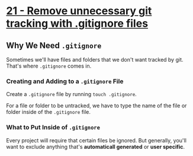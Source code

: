 # [21 - Remove unnecessary git tracking with .gitignore files](https://egghead.io/lessons/tools-practical-git-remove-unnecessary-git-tracking-with-gitignore-files)

## Why We Need `.gitignore`

Sometimes we'll have files and folders that we don't want tracked by git. That's where `.gitignore` comes in.

### Creating and Adding to a `.gitignore` File

Create a `.gitignore` file by running `touch .gitignore`.

For a file or folder to be untracked, we have to type the name of the file or folder inside of the `.gitignore` file.

### What to Put Inside of `.gitignore`

Every project will require that certain files be ignored. But generally, you'll want to exclude anything that's **automaticall generated** or **user specific**.
